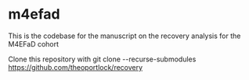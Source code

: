 # m4efad

This is the codebase for the manuscript on the recovery analysis for the M4EFaD cohort

Clone this repository with git clone --recurse-submodules https://github.com/theoportlock/recovery
